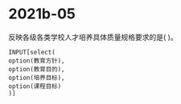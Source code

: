# 2021b-05
反映各级各类学校人才培养具体质量规格要求的是( )。
```meta-bind
INPUT[select(
option(教育方针),
option(教育目的),
option(培养目标),
option(课程目标)
)]
```